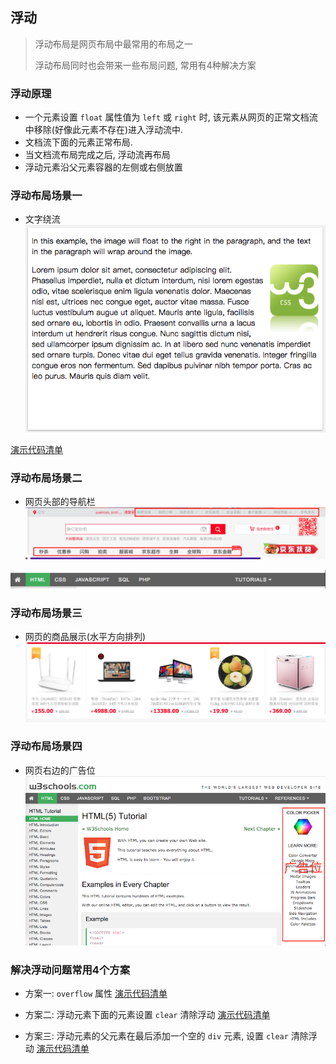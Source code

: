## 浮动
> 浮动布局是网页布局中最常用的布局之一
>
> 浮动布局同时也会带来一些布局问题, 常用有4种解决方案

### 浮动原理
* 一个元素设置 `float` 属性值为 `left` 或 `right` 时, 该元素从网页的正常文档流中移除(好像此元素不存在)进入浮动流中. 
* 文档流下面的元素正常布局. 
* 当文档流布局完成之后, 浮动流再布局
* 浮动元素沿父元素容器的左侧或右侧放置

### 浮动布局场景一
* 文字绕流<br>
![](../../images/float_around.png)

[演示代码清单](文字绕流/README.md)


### 浮动布局场景二
* 网页头部的导航栏
![](../../images/jd_navbar.png)

![](../../images/w3_navbar.png)



### 浮动布局场景三
* 网页的商品展示(水平方向排列)
![](../../images/jd_product.png)


### 浮动布局场景四
* 网页右边的广告位
![](../../images/jd_ad.png)


### 解决浮动问题常用4个方案
* 方案一: `overflow` 属性 [演示代码清单](文字绕流/README.md)

* 方案二: 浮动元素下面的元素设置 `clear` 清除浮动 [演示代码清单](清除浮动方案二/README.md)

* 方案三: 浮动元素的父元素在最后添加一个空的 `div` 元素, 设置 `clear` 清除浮动 [演示代码清单](清除浮动方案三)
 

